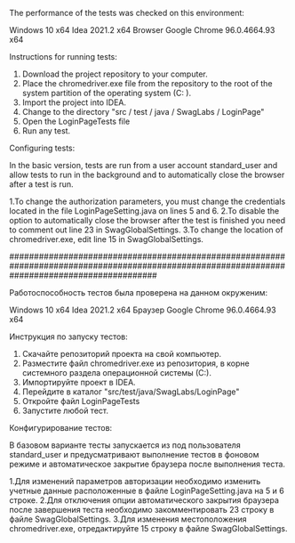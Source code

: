 The performance of the tests was checked on this environment:

Windows 10 x64
Idea 2021.2 х64
Browser Google Chrome 96.0.4664.93 х64

Instructions for running tests:

1. Download the project repository to your computer.
2. Place the chromedriver.exe file from the repository to the root of the system partition of the operating system (C: \).
3. Import the project into IDEA.
4. Change to the directory "src / test / java / SwagLabs / LoginPage"
5. Open the LoginPageTests file
6. Run any test.

Configuring tests:

In the basic version, tests are run from a user account
standard_user and allow tests to run in the background and to automatically close the browser after a test is run.

1.To change the authorization parameters, you must change the credentials located in the file
LoginPageSetting.java on lines 5 and 6.
2.To disable the option to automatically close the browser after the test is finished
you need to comment out line 23 in SwagGlobalSettings.
3.To change the location of chromedriver.exe, edit line 15 in SwagGlobalSettings.

##############################################################################################################################################

Работоспособность тестов была проверена на данном окруженим:

Windows 10 x64
Idea 2021.2 х64
Браузер Google Chrome 96.0.4664.93 х64

Инструкция по запуску тестов:

1. Скачайте репозиторий проекта на свой компьютер.
2. Разместите файл chromedriver.exe из репозитория, в корне системного раздела операционной системы (С:\).
3. Импортируйте проект в IDEA.
4. Перейдите в каталог "src/test/java/SwagLabs/LoginPage"
5. Откройте файл LoginPageTests
6. Запустите любой тест.

Конфигурирование тестов:

В базовом варианте тесты запускается из под пользователя
standard_user и предусматривают выполнение тестов в фоновом режиме и автоматическое закрытие браузера после выполнения теста.

1.Для изменений параметров авторизации необходимо изменить учетные данные расположенные в файле
LoginPageSetting.java на 5 и 6 строке.
2.Для отключения опции автоматического закрытия браузера после завершения теста
необходимо закомментировать 23 строку в файле SwagGlobalSettings.
3.Для изменения местоположения chromedriver.exe, отредактируйте 15 строку в файле SwagGlobalSettings.
